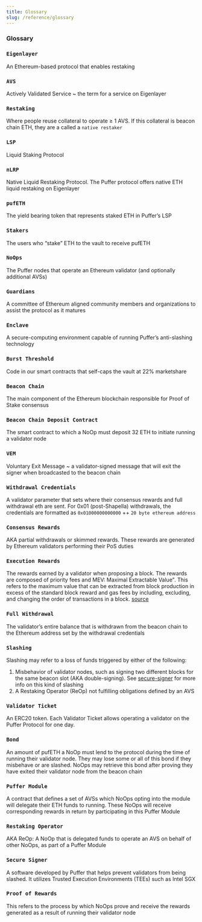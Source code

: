 ```yaml
---
title: Glossary
slug: /reference/glossary
---
```


### Glossary

### `Eigenlayer`

An Ethereum-based protocol that enables restaking

### `AVS`

Actively Validated Service ~ the term for a service on Eigenlayer

### `Restaking`

Where people reuse collateral to operate ≥ 1 AVS. If this collateral is beacon chain ETH, they are a called a `native restaker`

### `LSP`

Liquid Staking Protocol

### `nLRP`

Native Liquid Restaking Protocol. The Puffer protocol offers native ETH liquid restaking on Eigenlayer

### `pufETH`

The yield bearing token that represents staked ETH in Puffer’s LSP

### `Stakers`

The users who “stake” ETH to the vault to receive pufETH

### `NoOps`

The Puffer nodes that operate an Ethereum validator (and optionally additional AVSs)

### `Guardians`

A committee of Ethereum aligned community members and organizations to assist the protocol as it matures

### `Enclave`

A secure-computing environment capable of running Puffer’s anti-slashing technology

### `Burst Threshold`

Code in our smart contracts that self-caps the vault at 22% marketshare

### `Beacon Chain`

The main component of the Ethereum blockchain responsible for Proof of Stake consensus

### `Beacon Chain Deposit Contract`

The smart contract to which a NoOp must deposit 32 ETH to initiate running a validator node

### `VEM`

Voluntary Exit Message ~ a validator-signed message that will exit the signer when broadcasted to the beacon chain

### `Withdrawal Credentials`

A validator parameter that sets where their consensus rewards and full withdrawal eth are sent. For 0x01 (post-Shapella) withdrawals, the credentials are formatted as `0x01000000000000` ++ `20 byte ethereum address`

### `Consensus Rewards`

AKA partial withdrawals or skimmed rewards. These rewards are generated by Ethereum validators performing their PoS duties

### `Execution Rewards`

The rewards earned by a validator when proposing a block. The rewards are composed of priority fees and MEV: Maximal Extractable Value". This refers to the maximum value that can be extracted from block production in excess of the standard block reward and gas fees by including, excluding, and changing the order of transactions in a block. [source](https://ethereum.org/en/developers/docs/mev/)

### `Full Withdrawal`

The validator’s entire balance that is withdrawn from the beacon chain to the Ethereum address set by the withdrawal credentials

### `Slashing`

Slashing may refer to a loss of funds triggered by either of the following:

1. Misbehavior of validator nodes, such as signing two different blocks for the same beacon slot (AKA double-signing). See [secure-signer](../technology/secure-signer) for more info on this kind of slashing
2. A Restaking Operator (ReOp) not fulfilling obligations defined by an AVS

### `Validator Ticket`

An ERC20 token. Each Validator Ticket allows operating a validator on the Puffer Protocol for one day.

### `Bond`

An amount of pufETH a NoOp must lend to the protocol during the time of running their validator node. They may lose some or all of this bond if they misbehave or are slashed. NoOps may retrieve this bond after proving they have exited their validator node from the beacon chain

### `Puffer Module`

A contract that defines a set of AVSs which NoOps opting into the module will delegate their ETH funds to running. These NoOps will receive corresponding rewards in return by participating in this Puffer Module

### `Restaking Operator`

AKA ReOp: A NoOp that is delegated funds to operate an AVS on behalf of other NoOps, as part of a Puffer Module

### `Secure Signer`

A software developed by Puffer that helps prevent validators from being slashed. It utilizes Trusted Execution Environments (TEEs) such as Intel SGX

### `Proof of Rewards`

This refers to the process by which NoOps prove and receive the rewards generated as a result of running their validator node
